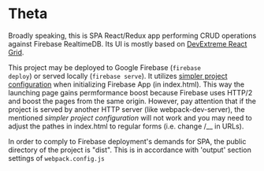 # Theta 
Broadly speaking, this is SPA React/Redux app performing CRUD operations against Firebase RealtimeDB. Its UI is mostly based on <a href='https://devexpress.github.io/devextreme-reactive/react/grid/' target='_blank'>DevExtreme React Grid</a>.

This project may be deployed to Google Firebase (<code>firebase deploy</code>) or served locally (<code>firebase serve</code>). 
It utilizes <a href='https://firebase.google.com/docs/hosting/reserved-urls?authuser=0#sdk_auto-configuration' target='_blank'> simpler project configuration</a> when initializing Firebase App (in index.html). This way the launching page gains permformance boost because Firebase uses HTTP/2 and boost the pages from the same origin.
However, pay attention that if the project is served by another HTTP server (like webpack-dev-server), the mentioned <i>simpler project configuration</i> will not work and you may need to adjust the pathes in index.html to regular forms (i.e. change /__ in URLs).

In order to comply to Firebase deployment's demands for SPA, the public directory of the project is "dist". This is in accordance with 'output' section settings of <code>webpack.config.js</code>
